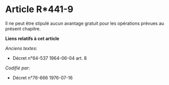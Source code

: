 # Article R*441-9

Il ne peut être stipulé aucun avantage gratuit pour les opérations prévues au présent chapitre.

**Liens relatifs à cet article**

_Anciens textes_:

  - Décret n°64-537 1964-06-04 art. 8

_Codifié par_:

  - Décret n°76-666 1976-07-16
